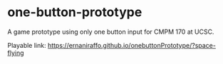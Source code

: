 # one-button-prototype
A game prototype using only one button input for CMPM 170 at UCSC.

Playable link: https://ernaniraffo.github.io/onebuttonPrototype/?space-flying
